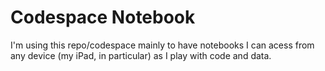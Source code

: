 # Codespace Notebook

I'm using this repo/codespace mainly to have notebooks I can acess from any
device (my iPad, in particular) as I play with code and data.


